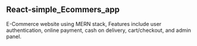 ## React-simple_Ecommers_app
E-Commerce website using MERN stack, Features include  user authentication, online payment, cash on delivery,  cart/checkout, and admin panel.
